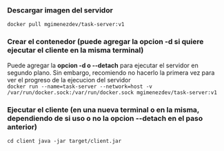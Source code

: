 ### Descargar imagen del servidor
``
docker pull mgimenezdev/task-server:v1
``

### Crear el contenedor (puede agregar la opcion -d si quiere ejecutar el cliente en la misma terminal)
Puede agregar la **opcion -d o --detach** para ejecutar el servidor en segundo plano. Sin embargo, recomiendo no hacerlo la primera vez para ver el progreso de la ejecucion del servidor <br>
``
docker run --name=task-server --network=host -v /var/run/docker.sock:/var/run/docker.sock mgimenezdev/task-server:v1
``

### Ejecutar el cliente (en una nueva terminal o en la misma, dependiendo de si uso o no la opcion --detach en el paso anterior)
``
cd client
java -jar target/client.jar
``
